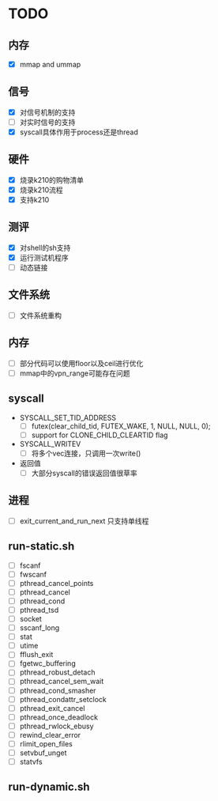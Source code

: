 # TODO

## 内存

- [x] mmap and ummap

## 信号

- [x] 对信号机制的支持
- [ ] 对实时信号的支持
- [x] syscall具体作用于process还是thread

## 硬件

- [x] 烧录k210的购物清单
- [x] 烧录k210流程
- [x] 支持k210

## 测评

- [x] 对shell的sh支持
- [x] 运行测试机程序
- [ ] 动态链接

## 文件系统

- [ ] 文件系统重构

## 内存

- [ ] 部分代码可以使用floor以及ceil进行优化
- [ ] mmap中的vpn_range可能存在问题

## syscall

- SYSCALL_SET_TID_ADDRESS
  - [ ] futex(clear_child_tid, FUTEX_WAKE, 1, NULL, NULL, 0);
  - [ ] support for CLONE_CHILD_CLEARTID flag

- SYSCALL_WRITEV
  - [ ] 将多个vec连接，只调用一次write()

- 返回值
  - [ ] 大部分syscall的错误返回值很草率

## 进程

- [ ] exit_current_and_run_next 只支持单线程

## run-static.sh

- [ ] fscanf
- [ ]  fwscanf
- [ ]  pthread_cancel_points
- [ ]  pthread_cancel
- [ ]  pthread_cond
- [ ]  pthread_tsd
- [ ]  socket
- [ ]  sscanf_long
- [ ]  stat
- [ ]  utime
- [ ]  fflush_exit
- [ ]  fgetwc_buffering
- [ ]  pthread_robust_detach
- [ ]  pthread_cancel_sem_wait
- [ ]  pthread_cond_smasher
- [ ]  pthread_condattr_setclock
- [ ]  pthread_exit_cancel
- [ ]  pthread_once_deadlock
- [ ]  pthread_rwlock_ebusy
- [ ]  rewind_clear_error
- [ ]  rlimit_open_files
- [ ]  setvbuf_unget
- [ ]  statvfs

## run-dynamic.sh